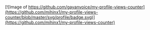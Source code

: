[![Image of https://github.com/gayanvoice/my-profile-views-counter](https://github.com/mihinx1/my-profile-views-counter/blob/master/svg/profile/badge.svg)](https://github.com/mihinx1/my-profile-views-counter)
